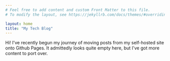 ```yaml
---
# Feel free to add content and custom Front Matter to this file.
# To modify the layout, see https://jekyllrb.com/docs/themes/#overriding-theme-defaults

layout: home
title: "My Tech Blog"
---
```


Hi! I've recently begun my journey of moving posts from my self-hosted site onto Github Pages. It admittedly looks quite empty here, but I've got more content to port over.
